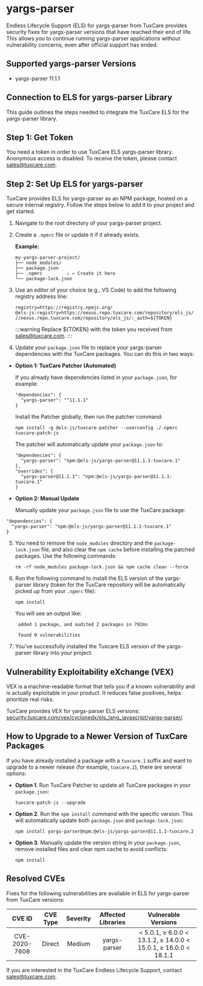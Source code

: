 # yargs-parser

Endless Lifecycle Support (ELS) for yargs-parser from TuxCare provides security fixes for yargs-parser versions that have reached their end of life. This allows you to continue running yargs-parser applications without vulnerability concerns, even after official support has ended.

## Supported yargs-parser Versions

* yargs-parser 11.1.1

## Connection to ELS for yargs-parser Library

This guide outlines the steps needed to integrate the TuxCare ELS for the yargs-parser library.

## Step 1: Get Token

You need a token in order to use TuxCare ELS yargs-parser library. Anonymous access is disabled. To receive the token, please contact [sales@tuxcare.com](mailto:sales@tuxcare.com).

## Step 2: Set Up ELS for yargs-parser

TuxCare provides ELS for yargs-parser as an NPM package, hosted on a secure internal registry. Follow the steps below to add it to your project and get started.

1. Navigate to the root directory of your yargs-parser project.
2. Create a `.npmrc` file or update it if it already exists.

   **Example:**

   ```text
   my-yargs-parser-project/
   ├── node_modules/
   ├── package.json
   ├── .npmrc         ⚠️ ← Create it here
   └── package-lock.json
   ```

3. Use an editor of your choice (e.g., VS Code) to add the following registry address line:

   <CodeWithCopy>

   ```text
   registry=https://registry.npmjs.org/
   @els-js:registry=https://nexus.repo.tuxcare.com/repository/els_js/
   //nexus.repo.tuxcare.com/repository/els_js/:_auth=${TOKEN}
   ```

   </CodeWithCopy>

   :::warning
   Replace ${TOKEN} with the token you received from [sales@tuxcare.com](mailto:sales@tuxcare.com).
   :::

4. Update your `package.json` file to replace your yargs-parser dependencies with the TuxCare packages. You can do this in two ways:

  * **Option 1: TuxCare Patcher (Automated)**

    If you already have dependencies listed in your `package.json`, for example:

    ```text
    "dependencies": {
      "yargs-parser": "^11.1.1"
    }
    ```

    Install the Patcher globally, then run the patcher command:

    <CodeWithCopy>

    ```text
    npm install -g @els-js/tuxcare-patcher --userconfig ./.npmrc
    tuxcare-patch-js
    ```

    </CodeWithCopy>

    The patcher will automatically update your `package.json` to:

    ```text
    "dependencies": {
      "yargs-parser": "npm:@els-js/yargs-parser@11.1.1-tuxcare.1"
    },
    "overrides": {
      "yargs-parser@11.1.1": "npm:@els-js/yargs-parser@11.1.1-tuxcare.1"
    }
    ```
    
  * **Option 2: Manual Update**

     Manually update your `package.json` file to use the TuxCare package:

   <CodeWithCopy>

   ```text
   "dependencies": {
     "yargs-parser": "npm:@els-js/yargs-parser@11.1.1-tuxcare.1"
   }
   ```

   </CodeWithCopy>

5. You need to remove the `node_modules` directory and the `package-lock.json` file, and also clear the `npm cache` before installing the patched packages. Use the following commands:
   
   <CodeWithCopy>

   ```text
   rm -rf node_modules package-lock.json && npm cache clean --force
   ```

   </CodeWithCopy>

6. Run the following command to install the ELS version of the yargs-parser library (token for the TuxCare repository will be automatically picked up from your `.npmrc` file):

   <CodeWithCopy>

   ```text
   npm install
   ```

   </CodeWithCopy>

   You will see an output like:

   ```text
    added 1 package, and audited 2 packages in 792ms
    
    found 0 vulnerabilities
   ```

7. You've successfully installed the Tuxcare ELS version of the yargs-parser library into your project.

## Vulnerability Exploitability eXchange (VEX) 

VEX is a machine-readable format that tells you if a known vulnerability and is actually exploitable in your product. It reduces false positives, helps prioritize real risks.

TuxCare provides VEX for yargs-parser ELS versions: [security.tuxcare.com/vex/cyclonedx/els_lang_javascript/yargs-parser/](https://security.tuxcare.com/vex/cyclonedx/els_lang_javascript/yargs-parser/).

## How to Upgrade to a Newer Version of TuxCare Packages

If you have already installed a package with a `tuxcare.1` suffix and want to upgrade to a newer release (for example, `tuxcare.2`), there are several options:

* **Option 1**. Run TuxCare Patcher to update all TuxCare packages in your `package.json`:

  <CodeWithCopy>

  ```text
  tuxcare-patch-js --upgrade
  ```

  </CodeWithCopy>

* **Option 2**. Run the `npm install` command with the specific version. This will automatically update both `package.json` and `package-lock.json`:

  <CodeWithCopy>

  ```text
  npm install yargs-parser@npm:@els-js/yargs-parser@11.1.1-tuxcare.2
  ```

  </CodeWithCopy>

* **Option 3**. Manually update the version string in your `package.json`, remove installed files and clear npm cache to avoid conflicts:

  <CodeWithCopy>

  ```text
  npm install
  ```

  </CodeWithCopy>

## Resolved CVEs

Fixes for the following vulnerabilities are available in ELS for yargs-parser from TuxCare versions:

| CVE ID         | CVE Type | Severity | Affected Libraries | Vulnerable Versions |
| :------------: | :------: |:--------:|:------------------:| :----------------: |
| CVE-2020-7608  | Direct   | Medium   | yargs-parser       | < 5.0.1, ≥ 6.0.0 < 13.1.2, ≥ 14.0.0 < 15.0.1, ≥ 16.0.0 < 18.1.1 |

If you are interested in the TuxCare Endless Lifecycle Support, contact [sales@tuxcare.com](mailto:sales@tuxcare.com).

